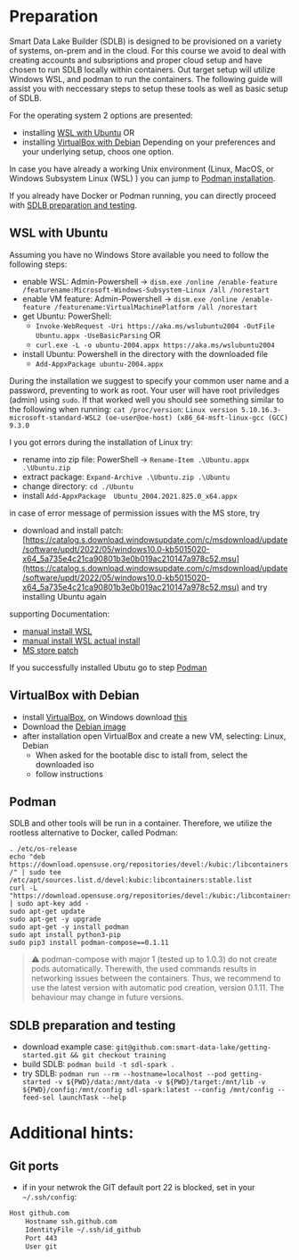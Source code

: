 # Preparation

Smart Data Lake Builder (SDLB) is designed to be provisioned on a variety of systems, on-prem and in the cloud. For this course we avoid to deal with creating accounts and subsriptions and proper cloud setup and have chosen to run SDLB locally within containers. 
Out target setup will utilize Windows WSL, and podman to run the containers. 
The following guide will assist you with neccessary steps to setup these tools as well as basic setup of SDLB.

For the operating system 2 options are presented: 
* installing [WSL with Ubuntu](#wsl_with_ubuntu) OR
* installing [VirtualBox with Debian](#vitrualbox_with_debian)
Depending on your preferences and your underlying setup, choos one option. 

In case you have already a working Unix environment (Linux, MacOS, or Windows Subsystem Linux (WSL) ) you can jump to [Podman installation](#podman). 

If you already have Docker or Podman running, you can directly proceed with [SDLB preparation and testing](#sdlb-preparation-and-testing). 

## WSL with Ubuntu
Assuming you have no Windows Store available you need to follow the following steps:

* enable WSL: Admin-Powershell -> `dism.exe /online /enable-feature /featurename:Microsoft-Windows-Subsystem-Linux /all /norestart`
* enable VM feature: Admin-Powershell -> `dism.exe /online /enable-feature /featurename:VirtualMachinePlatform /all /norestart`
* get Ubuntu: PowerShell:
	- `Invoke-WebRequest -Uri https://aka.ms/wslubuntu2004 -OutFile Ubuntu.appx -UseBasicParsing` OR
	- `curl.exe -L -o ubuntu-2004.appx https://aka.ms/wslubuntu2004`
* install Ubuntu: Powershell in the directory with the downloaded file
	- `Add-AppxPackage ubuntu-2004.appx`

During the installation we suggest to specify your common user name and a password, preventing to work as root. Your user will have root priviledges (admin) using `sudo`. 
If that worked well you should see something similar to the following when running: `cat /proc/version`:
`Linux version 5.10.16.3-microsoft-standard-WSL2 (oe-user@oe-host) (x86_64-msft-linux-gcc (GCC) 9.3.0`

I you got errors during the installation of Linux try: 

* rename into zip file: PowerShell -> `Rename-Item .\Ubuntu.appx .\Ubuntu.zip`
* extract package: `Expand-Archive .\Ubuntu.zip .\Ubuntu`
* change directory: `cd ./Ubuntu`
* install `Add-AppxPackage  Ubuntu_2004.2021.825.0_x64.appx`

in case of error message of permission issues with the MS store, try

* download and install patch: [https://catalog.s.download.windowsupdate.com/c/msdownload/update/software/updt/2022/05/windows10.0-kb5015020-x64_5a735e4c21ca90801b3e0b019ac210147a978c52.msu](https://catalog.s.download.windowsupdate.com/c/msdownload/update/software/updt/2022/05/windows10.0-kb5015020-x64_5a735e4c21ca90801b3e0b019ac210147a978c52.msu) and try installing Ubuntu again

supporting Documentation:
* [manual install WSL](https://docs.microsoft.com/en-us/windows/wsl/install-manual)
* [manual install WSL actual install](https://docs.microsoft.com/en-us/windows/wsl/install-on-server)
* [MS store patch](https://answers.microsoft.com/en-us/windows/forum/all/microsoft-store-error-code-0xc002001b/8b33966d-6abe-4f17-b04a-bd0744afd9d7)

If you successfully installed Ubutu go to step [Podman](#Podman)

## VirtualBox with Debian
* install [VirtualBox](https://www.virtualbox.org/wiki/Downloads), on Windows download [this](https://download.virtualbox.org/virtualbox/6.1.34/VirtualBox-6.1.34a-150636-Win.exe)
* Download the [Debian image](https://cdimage.debian.org/debian-cd/current/amd64/iso-cd/debian-11.3.0-amd64-netinst.iso)
* after installation open VirtualBox and create a new VM, selecting: Linux, Debian
	- When asked for the bootable disc to istall from, select the downloaded iso
	- follow instructions

## Podman
SDLB and other tools will be run in a container. Therefore, we utilize the rootless alternative to Docker, called Podman:

```
. /etc/os-release
echo "deb https://download.opensuse.org/repositories/devel:/kubic:/libcontainers:/stable/xUbuntu_${VERSION_ID}/ /" | sudo tee /etc/apt/sources.list.d/devel:kubic:libcontainers:stable.list
curl -L "https://download.opensuse.org/repositories/devel:/kubic:/libcontainers:/stable/xUbuntu_${VERSION_ID}/Release.key" | sudo apt-key add -
sudo apt-get update
sudo apt-get -y upgrade
sudo apt-get -y install podman
sudo apt install python3-pip
sudo pip3 install podman-compose==0.1.11
```
> :warning: podman-compose with major 1 (tested up to 1.0.3) do not create pods automatically. Therewith, the used commands results in networking issues between the containers. Thus, we recommend to use the latest version with automatic pod creation, version 0.1.11. The behaviour may change in future versions. 

## SDLB preparation and testing
* download example case: `git@github.com:smart-data-lake/getting-started.git && git checkout training`
* build SDLB: `podman build -t sdl-spark .`
* try SDLB: `podman run --rm --hostname=localhost --pod getting-started -v ${PWD}/data:/mnt/data -v ${PWD}/target:/mnt/lib -v ${PWD}/config:/mnt/config sdl-spark:latest --config /mnt/config --feed-sel launchTask --help`

# Additional hints:
## Git ports
* if in your netwrok the GIT default port 22 is blocked, set in your `~/.ssh/config`:

```BASH
Host github.com
    Hostname ssh.github.com
    IdentityFile ~/.ssh/id_github
    Port 443
    User git
```
